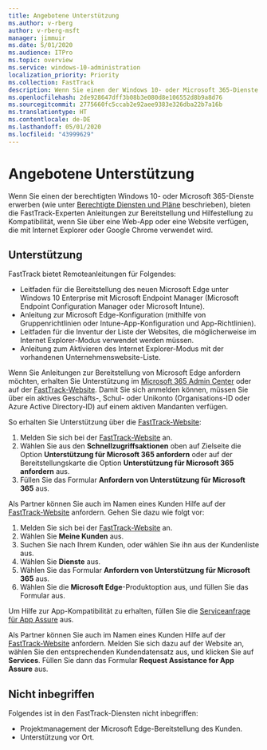 ```yaml
---
title: Angebotene Unterstützung
ms.author: v-rberg
author: v-rberg-msft
manager: jimmuir
ms.date: 5/01/2020
ms.audience: ITPro
ms.topic: overview
ms.service: windows-10-administration
localization_priority: Priority
ms.collection: FastTrack
description: Wenn Sie einen der Windows 10- oder Microsoft 365-Dienste erwerben (wie unter "Berechtigte Diensten und Pläne" beschrieben), bieten die FastTrack-Experten Anleitungen zur Bereitstellung und Hilfestellung zu Kompatibilität, wenn Sie über eine Web-App oder eine Website verfügen, die mit Internet Explorer oder Google Chrome verwendet wird.
ms.openlocfilehash: 2de928647dff3b08b3e080d8e106552d8b9a8d76
ms.sourcegitcommit: 2775660fc5ccab2e92aee9383e326dba22b7a16b
ms.translationtype: HT
ms.contentlocale: de-DE
ms.lasthandoff: 05/01/2020
ms.locfileid: "43999629"
---
```

# <a name="assistance-offered"></a>Angebotene Unterstützung

Wenn Sie einen der berechtigten Windows 10- oder Microsoft 365-Dienste erwerben (wie unter [Berechtigte Diensten und Pläne](M365-eligible-services-and-plans.md) beschrieben), bieten die FastTrack-Experten Anleitungen zur Bereitstellung und Hilfestellung zu Kompatibilität, wenn Sie über eine Web-App oder eine Website verfügen, die mit Internet Explorer oder Google Chrome verwendet wird. 

## <a name="assistance"></a>Unterstützung

FastTrack bietet Remoteanleitungen für Folgendes:
- Leitfaden für die Bereitstellung des neuen Microsoft Edge unter Windows 10 Enterprise mit Microsoft Endpoint Manager (Microsoft Endpoint Configuration Manager oder Microsoft Intune).
- Anleitung zur Microsoft Edge-Konfiguration (mithilfe von Gruppenrichtlinien oder Intune-App-Konfiguration und App-Richtlinien).
- Leitfaden für die Inventur der Liste der Websites, die möglicherweise im Internet Explorer-Modus verwendet werden müssen.
- Anleitung zum Aktivieren des Internet Explorer-Modus mit der vorhandenen Unternehmenswebsite-Liste.

Wenn Sie Anleitungen zur Bereitstellung von Microsoft Edge anfordern möchten, erhalten Sie Unterstützung im [Microsoft 365 Admin Center](https://go.microsoft.com/fwlink/?linkid=2032704) oder auf der [FastTrack-Website](https://go.microsoft.com/fwlink/?linkid=780698). Damit Sie sich anmelden können, müssen Sie über ein aktives Geschäfts-, Schul- oder Unikonto (Organisations-ID oder Azure Active Directory-ID) auf einem aktiven Mandanten verfügen. 

So erhalten Sie Unterstützung über die [FastTrack-Website](https://go.microsoft.com/fwlink/?linkid=780698): 
1.    Melden Sie sich bei der [FastTrack-Website](https://go.microsoft.com/fwlink/?linkid=780698) an. 
2.    Wählen Sie aus den **Schnellzugriffsaktionen** oben auf Zielseite die Option **Unterstützung für Microsoft 365 anfordern** oder auf der Bereitstellungskarte die Option **Unterstützung für Microsoft 365 anfordern** aus.
3.    Füllen Sie das Formular **Anfordern von Unterstützung für Microsoft 365** aus.
  
Als Partner können Sie auch im Namen eines Kunden Hilfe auf der [FastTrack-Website](https://go.microsoft.com/fwlink/?linkid=780698) anfordern. Gehen Sie dazu wie folgt vor:
1.    Melden Sie sich bei der [FastTrack-Website](https://go.microsoft.com/fwlink/?linkid=780698) an. 
2.    Wählen Sie **Meine Kunden** aus.
3.    Suchen Sie nach Ihrem Kunden, oder wählen Sie ihn aus der Kundenliste aus.
4.    Wählen Sie **Dienste** aus.
5.    Wählen Sie das Formular **Anfordern von Unterstützung für Microsoft 365** aus.
6.    Wählen Sie die **Microsoft Edge**-Produktoption aus, und füllen Sie das Formular aus.
 
Um Hilfe zur App-Kompatibilität zu erhalten, füllen Sie die [Serviceanfrage für App Assure](https://go.microsoft.com/fwlink/?linkid=2022721) aus.

Als Partner können Sie auch im Namen eines Kunden Hilfe auf der [FastTrack-Website](https://go.microsoft.com/fwlink/?linkid=780698) anfordern. Melden Sie sich dazu auf der Website an, wählen Sie den entsprechenden Kundendatensatz aus, und klicken Sie auf **Services**. Füllen Sie dann das Formular **Request Assistance for App Assure** aus.

## <a name="out-of-scope"></a>Nicht inbegriffen

Folgendes ist in den FastTrack-Diensten nicht inbegriffen:
- Projektmanagement der Microsoft Edge-Bereitstellung des Kunden.
- Unterstützung vor Ort.


